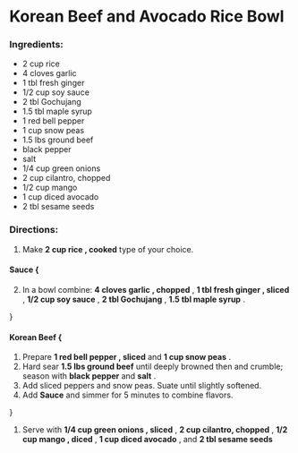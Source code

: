 # Korean Beef and Avocado Rice Bowl 

### Ingredients: 
* 2 cup rice
* 4 cloves garlic
* 1 tbl fresh ginger
* 1/2 cup soy sauce
* 2 tbl Gochujang
* 1.5 tbl maple syrup
* 1 red bell pepper
* 1 cup snow peas
* 1.5 lbs ground beef
*  black pepper
*  salt
* 1/4 cup green onions
* 2 cup cilantro, chopped
* 1/2 cup mango
* 1 cup diced avocado
* 2 tbl sesame seeds

### Directions: 
1. Make **2 cup rice , cooked** type of your choice. 

#### Sauce {
2. In a bowl combine: **4 cloves garlic , chopped** , **1 tbl fresh ginger , sliced** , **1/2 cup soy sauce** , **2 tbl Gochujang** , **1.5 tbl maple syrup** . 

}


#### Korean Beef {
1. Prepare **1 red bell pepper , sliced** and **1 cup snow peas** . 
2. Hard sear **1.5 lbs ground beef** until deeply browned then and crumble; season with **black pepper** and **salt** . 
3. Add sliced peppers and snow peas. Suate until slightly softened. 
4. Add **Sauce** and simmer for 5 minutes to combine flavors. 

}

1. Serve with **1/4 cup green onions , sliced** , **2 cup cilantro, chopped** , **1/2 cup mango , diced** , **1 cup diced avocado** , and **2 tbl sesame seeds** 
